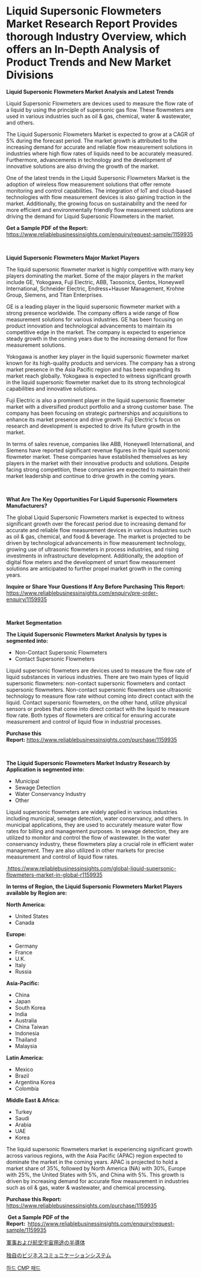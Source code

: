 <p><h1>Liquid Supersonic Flowmeters Market Research Report Provides thorough Industry Overview, which offers an In-Depth Analysis of Product Trends and New Market Divisions</h1></p><p><strong>Liquid Supersonic Flowmeters Market Analysis and Latest Trends</strong></p>
<p><p>Liquid Supersonic Flowmeters are devices used to measure the flow rate of a liquid by using the principle of supersonic gas flow. These flowmeters are used in various industries such as oil & gas, chemical, water & wastewater, and others.</p><p>The Liquid Supersonic Flowmeters Market is expected to grow at a CAGR of 5% during the forecast period. The market growth is attributed to the increasing demand for accurate and reliable flow measurement solutions in industries where high flow rates of liquids need to be accurately measured. Furthermore, advancements in technology and the development of innovative solutions are also driving the growth of the market.</p><p>One of the latest trends in the Liquid Supersonic Flowmeters Market is the adoption of wireless flow measurement solutions that offer remote monitoring and control capabilities. The integration of IoT and cloud-based technologies with flow measurement devices is also gaining traction in the market. Additionally, the growing focus on sustainability and the need for more efficient and environmentally friendly flow measurement solutions are driving the demand for Liquid Supersonic Flowmeters in the market.</p></p>
<p><strong>Get a Sample PDF of the Report:&nbsp;</strong> <a href="https://www.reliablebusinessinsights.com/enquiry/request-sample/1159935">https://www.reliablebusinessinsights.com/enquiry/request-sample/1159935</a></p>
<p>&nbsp;</p>
<p><strong>Liquid Supersonic Flowmeters Major Market Players</strong></p>
<p><p>The liquid supersonic flowmeter market is highly competitive with many key players dominating the market. Some of the major players in the market include GE, Yokogawa, Fuji Electric, ABB, Taosonics, Gentos, Honeywell International, Schneider Electric, Endress+Hauser Management, Krohne Group, Siemens, and Titan Enterprises.</p><p>GE is a leading player in the liquid supersonic flowmeter market with a strong presence worldwide. The company offers a wide range of flow measurement solutions for various industries. GE has been focusing on product innovation and technological advancements to maintain its competitive edge in the market. The company is expected to experience steady growth in the coming years due to the increasing demand for flow measurement solutions.</p><p>Yokogawa is another key player in the liquid supersonic flowmeter market known for its high-quality products and services. The company has a strong market presence in the Asia Pacific region and has been expanding its market reach globally. Yokogawa is expected to witness significant growth in the liquid supersonic flowmeter market due to its strong technological capabilities and innovative solutions.</p><p>Fuji Electric is also a prominent player in the liquid supersonic flowmeter market with a diversified product portfolio and a strong customer base. The company has been focusing on strategic partnerships and acquisitions to enhance its market presence and drive growth. Fuji Electric's focus on research and development is expected to drive its future growth in the market.</p><p>In terms of sales revenue, companies like ABB, Honeywell International, and Siemens have reported significant revenue figures in the liquid supersonic flowmeter market. These companies have established themselves as key players in the market with their innovative products and solutions. Despite facing strong competition, these companies are expected to maintain their market leadership and continue to drive growth in the coming years.</p></p>
<p>&nbsp;</p>
<p><strong>What Are The Key Opportunities For Liquid Supersonic Flowmeters Manufacturers?</strong></p>
<p><p>The global Liquid Supersonic Flowmeters market is expected to witness significant growth over the forecast period due to increasing demand for accurate and reliable flow measurement devices in various industries such as oil & gas, chemical, and food & beverage. The market is projected to be driven by technological advancements in flow measurement technology, growing use of ultrasonic flowmeters in process industries, and rising investments in infrastructure development. Additionally, the adoption of digital flow meters and the development of smart flow measurement solutions are anticipated to further propel market growth in the coming years.</p></p>
<p><strong>Inquire or Share Your Questions If Any Before Purchasing This Report:</strong> <a href="https://www.reliablebusinessinsights.com/enquiry/pre-order-enquiry/1159935">https://www.reliablebusinessinsights.com/enquiry/pre-order-enquiry/1159935</a></p>
<p>&nbsp;</p>
<p><strong>Market Segmentation</strong></p>
<p><strong>The Liquid Supersonic Flowmeters Market Analysis by types is segmented into:</strong></p>
<p><ul><li>Non-Contact Supersonic Flowmeters</li><li>Contact Supersonic Flowmeters</li></ul></p>
<p><p>Liquid supersonic flowmeters are devices used to measure the flow rate of liquid substances in various industries. There are two main types of liquid supersonic flowmeters: non-contact supersonic flowmeters and contact supersonic flowmeters. Non-contact supersonic flowmeters use ultrasonic technology to measure flow rate without coming into direct contact with the liquid. Contact supersonic flowmeters, on the other hand, utilize physical sensors or probes that come into direct contact with the liquid to measure flow rate. Both types of flowmeters are critical for ensuring accurate measurement and control of liquid flow in industrial processes.</p></p>
<p><strong>Purchase this Report:&nbsp;</strong><a href="https://www.reliablebusinessinsights.com/purchase/1159935">https://www.reliablebusinessinsights.com/purchase/1159935</a></p>
<p>&nbsp;</p>
<p><strong>The Liquid Supersonic Flowmeters Market Industry Research by Application is segmented into:</strong></p>
<p><ul><li>Municipal</li><li>Sewage Detection</li><li>Water Conservancy Industry</li><li>Other</li></ul></p>
<p><p>Liquid supersonic flowmeters are widely applied in various industries including municipal, sewage detection, water conservancy, and others. In municipal applications, they are used to accurately measure water flow rates for billing and management purposes. In sewage detection, they are utilized to monitor and control the flow of wastewater. In the water conservancy industry, these flowmeters play a crucial role in efficient water management. They are also utilized in other markets for precise measurement and control of liquid flow rates.</p></p>
<p><a href="https://www.reliablebusinessinsights.com/global-liquid-supersonic-flowmeters-market-in-global-r1159935">&nbsp;https://www.reliablebusinessinsights.com/global-liquid-supersonic-flowmeters-market-in-global-r1159935</a></p>
<p><strong>In terms of Region, the Liquid Supersonic Flowmeters Market Players available by Region are:</strong></p>
<p>
    <p> <strong> North America: </strong>
        <ul>
            <li>United States</li>
            <li>Canada</li>
        </ul>
        </p> 
    <p> <strong> Europe: </strong>
        <ul>
            <li>Germany</li>
            <li>France</li>
            <li>U.K.</li>
            <li>Italy</li>
            <li>Russia</li>
        </ul>
        </p> 
    <p> <strong> Asia-Pacific: </strong>
        <ul>
            <li>China</li>
            <li>Japan</li>
            <li>South Korea</li>
            <li>India</li>
            <li>Australia</li>
            <li>China Taiwan</li>
            <li>Indonesia</li>
            <li>Thailand</li>
            <li>Malaysia</li>
        </ul>
        </p> 
    <p> <strong> Latin America: </strong>
        <ul>
            <li>Mexico</li>
            <li>Brazil</li>
            <li>Argentina Korea</li>
            <li>Colombia</li>
        </ul>
        </p> 
    <p> <strong> Middle East & Africa: </strong>
        <ul>
            <li>Turkey</li>
            <li>Saudi</li>
            <li>Arabia</li>
            <li>UAE</li>
            <li>Korea</li>
        </ul>
    </p>
    </p>
<p><p>The liquid supersonic flowmeters market is experiencing significant growth across various regions, with the Asia Pacific (APAC) region expected to dominate the market in the coming years. APAC is projected to hold a market share of 35%, followed by North America (NA) with 30%, Europe with 25%, the United States with 5%, and China with 5%. This growth is driven by increasing demand for accurate flow measurement in industries such as oil & gas, water & wastewater, and chemical processing.</p></p>
<p><strong>Purchase this Report: </strong><a href="https://www.reliablebusinessinsights.com/purchase/1159935">https://www.reliablebusinessinsights.com/purchase/1159935</a></p>
<p>&nbsp;<strong>Get a Sample PDF of the Report:&nbsp;&nbsp;</strong><a href="https://www.reliablebusinessinsights.com/enquiry/request-sample/1159935">https://www.reliablebusinessinsights.com/enquiry/request-sample/1159935</a></p>
<p><strong></strong></p>
<p><p><a href="https://medium.com/@thomassandoval55/%E8%BB%8D%E4%BA%8B%E3%81%8A%E3%82%88%E3%81%B3%E8%88%AA%E7%A9%BA%E5%AE%87%E5%AE%99%E3%81%AB%E3%81%8A%E3%81%91%E3%82%8B%E5%8D%8A%E5%B0%8E%E4%BD%93%E3%81%AE%E5%B8%82%E5%A0%B4%E5%8B%95%E5%90%91%E3%81%A8%E5%B8%82%E5%A0%B4%E5%88%86%E6%9E%90%E3%81%AF-2024%E5%B9%B4%E3%81%8B%E3%82%892031%E5%B9%B4%E3%81%BE%E3%81%A7%E3%81%AE%E6%9C%9F%E9%96%93%E3%81%AB%E4%BA%88%E6%B8%AC%E3%81%95%E3%82%8C%E3%81%A6%E3%81%84%E3%81%BE%E3%81%99-c94def7a16a5">軍事および航空宇宙用途の半導体</a></p><p><a href="https://medium.com/@addiehirthe05/%E7%8B%AC%E8%87%AA%E3%81%AE%E4%BA%8B%E6%A5%AD%E3%82%B3%E3%83%9F%E3%83%A5%E3%83%8B%E3%82%B1%E3%83%BC%E3%82%B7%E3%83%A7%E3%83%B3%E3%82%B7%E3%82%B9%E3%83%86%E3%83%A0%E5%B8%82%E5%A0%B4%E3%83%A1%E3%83%88%E3%83%AA%E3%82%AF%E3%82%B9%E3%81%AE%E8%A7%A3%E8%AA%AD-%E5%B8%82%E5%A0%B4%E3%82%B7%E3%82%A7%E3%82%A2-%E3%83%88%E3%83%AC%E3%83%B3%E3%83%89-%E6%88%90%E9%95%B7%E3%83%91%E3%82%BF%E3%83%BC%E3%83%B3-1f096c6035be">独自のビジネスコミュニケーションシステム</a></p><p><a href="https://medium.com/@joanacasper2001/2024%EB%85%84%EB%B6%80%ED%84%B0-2031%EB%85%84%EA%B9%8C%EC%A7%80-%EA%B8%B0%EA%B0%84%EC%97%90-%EB%8C%80%ED%95%9C-hard-cmp-pads-%EC%8B%9C%EC%9E%A5-%EB%B6%84%EC%84%9D-%EB%B0%8F-%ED%81%AC%EA%B8%B0-%EC%98%88%EC%B8%A1-d0dc403cda24">하드 CMP 패드</a></p></p>
